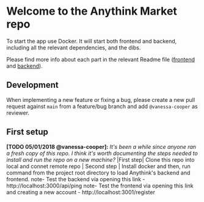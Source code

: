 # Welcome to the Anythink Market repo

To start the app use Docker. It will start both frontend and backend, including all the relevant dependencies, and the dibs.

Please find more info about each part in the relevant Readme file ([frontend](frontend/readme.md) and [backend](backend/README.md)).

## Development

When implementing a new feature or fixing a bug, please create a new pull request against `main` from a feature/bug branch and add `@vanessa-cooper` as reviewer.

## First setup

**[TODO 05/01/2018 @vanessa-cooper]:** _It's been a while since anyone ran a fresh copy of this repo. I think it's worth documenting the steps needed to install and run the repo on a new machine?_
|First step|
Clone this repo into local and connet remote repo
| Second step |
Install docker and then, run command  <docker-compose up> from the project root directory to load Anythink's backend and frontend.
note- Test the backend via opening this link - http://localhost:3000/api/ping 
note- Test the frontend via opening this link and creating a new account - http://localhost:3001/register